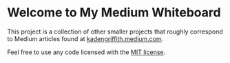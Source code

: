 # Welcome to My Medium Whiteboard

This project is a collection of other smaller projects that roughly correspond
to Medium articles found at
[kadengriffith.medium.com](https://kadengriffith.medium.com).

Feel free to use any code licensed with the [MIT license](LICENSE.md).
